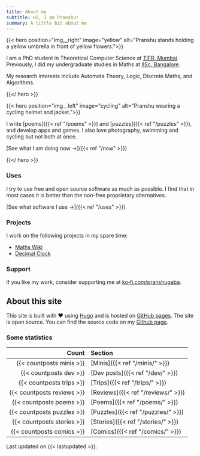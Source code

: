 ```yaml
---
title: About me
subtitle: Hi, I am Pranshu!
summary: A little bit about me
---
```


{{< hero position="img__right" image="yellow" alt="Pranshu stands holding a yellow umbrella in front of yellow flowers.">}}

I am a PhD student in Theoretical Computer Science at [TIFR, Mumbai](https://www.tifr.res.in/). 
Previously, I did my undergraduate studies in Maths at [IISc, Bangalore](https://iisc.ac.in). 

My research interests include Automata Theory, Logic, Discrete Maths, and Algorithms.

{{</ hero >}}

{{< hero position="img__left" image="cycling" alt="Pranshu wearing a cycling helmet and jacket.">}}

I write [poems]({{< ref "/poems" >}}) and [puzzles]({{< ref "/puzzles" >}}), and develop apps and games. I also love photography, swimming and cycling but not both at once.

[See what I am doing now ->]({{< ref "/now" >}})

{{</ hero >}}

### Uses

I try to use free and open source software as much as possible. I find that in most cases it is better than the non-free proprietary alternatives. 

[See what software I use ->]({{< ref "/uses" >}})

### Projects
I work on the following projects in my spare time:
- [Maths Wiki](https://maths.wiki)
- [Decimal Clock](https://tenhourstudios.com)

### Support

If you like my work, consider supporting me at [ko&#8209;fi.com/pranshugaba](https://ko-fi.com/pranshugaba).

## About this site

This site is built with :heart: using [Hugo](https://gohugo.io) and is hosted on [GitHub pages](https://pages.github.com/).
The site is open source. You can find the source code on my [Github page](https://github.com/pranshugaba/).

### Some statistics


|                       Count | Section                              |
| --------------------------: | :----------------------------------- |
|    {{< countposts minis >}} | [Minis]({{< ref "/minis/" >}})       |
|      {{< countposts dev >}} | [Dev posts]({{< ref "/dev/" >}})     |
|    {{< countposts trips >}} | [Trips]({{< ref "/trips/" >}})       |
|  {{< countposts reviews >}} | [Reviews]({{< ref "/reviews/" >}})   |
|    {{< countposts poems >}} | [Poems]({{< ref "/poems/" >}})       |
|  {{< countposts puzzles >}} | [Puzzles]({{< ref "/puzzles/" >}})   |
|  {{< countposts stories >}} | [Stories]({{< ref "/stories/" >}})   |
|   {{< countposts comics >}} | [Comics]({{< ref "/comics/" >}})     |

Last updated on {{< lastupdated >}}.
